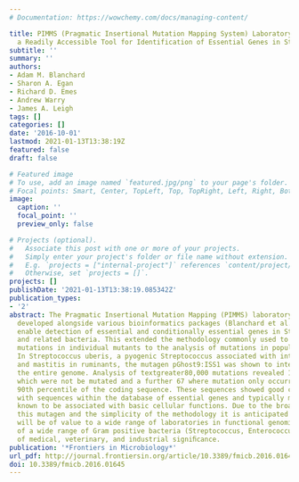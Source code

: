 ```yaml
---
# Documentation: https://wowchemy.com/docs/managing-content/

title: PIMMS (Pragmatic Insertional Mutation Mapping System) Laboratory Methodology
  a Readily Accessible Tool for Identification of Essential Genes in Streptococcus
subtitle: ''
summary: ''
authors:
- Adam M. Blanchard
- Sharon A. Egan
- Richard D. Emes
- Andrew Warry
- James A. Leigh
tags: []
categories: []
date: '2016-10-01'
lastmod: 2021-01-13T13:38:19Z
featured: false
draft: false

# Featured image
# To use, add an image named `featured.jpg/png` to your page's folder.
# Focal points: Smart, Center, TopLeft, Top, TopRight, Left, Right, BottomLeft, Bottom, BottomRight.
image:
  caption: ''
  focal_point: ''
  preview_only: false

# Projects (optional).
#   Associate this post with one or more of your projects.
#   Simply enter your project's folder or file name without extension.
#   E.g. `projects = ["internal-project"]` references `content/project/deep-learning/index.md`.
#   Otherwise, set `projects = []`.
projects: []
publishDate: '2021-01-13T13:38:19.085342Z'
publication_types:
- '2'
abstract: The Pragmatic Insertional Mutation Mapping (PIMMS) laboratory protocol was
  developed alongside various bioinformatics packages (Blanchard et al., 2015) to
  enable detection of essential and conditionally essential genes in Streptococcus
  and related bacteria. This extended the methodology commonly used to locate insertional
  mutations in individual mutants to the analysis of mutations in populations of bacteria.
  In Streptococcus uberis, a pyogenic Streptococcus associated with intramammary infection
  and mastitis in ruminants, the mutagen pGhost9:ISS1 was shown to integrate across
  the entire genome. Analysis of textgreater80,000 mutations revealed 196 coding sequences,
  which were not be mutated and a further 67 where mutation only occurred beyond the
  90th percentile of the coding sequence. These sequences showed good concordance
  with sequences within the database of essential genes and typically matched sequences
  known to be associated with basic cellular functions. Due to the broad utility of
  this mutagen and the simplicity of the methodology it is anticipated that PIMMS
  will be of value to a wide range of laboratories in functional genomic analysis
  of a wide range of Gram positive bacteria (Streptococcus, Enterococcus, and Lactococcus)
  of medical, veterinary, and industrial signiﬁcance.
publication: '*Frontiers in Microbiology*'
url_pdf: http://journal.frontiersin.org/article/10.3389/fmicb.2016.01645/full
doi: 10.3389/fmicb.2016.01645
---
```

